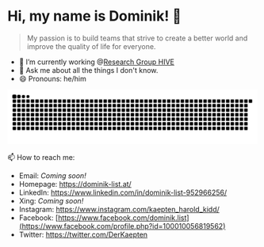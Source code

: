 # Hi, my name is Dominik! 👋

> My passion is to build teams that strive to create a better world and improve the quality of life for everyone.

- 🔭 I’m currently working @[Research Group HIVE](https://hive.fh-hagenberg.at/)
- 💬 Ask me about all the things I don't know.
- 😄 Pronouns: he/him

<picture>
  <source media="(prefers-color-scheme: dark)" srcset="[https://raw.githubusercontent.com/listdo/listdo/output/github-snake-dark.svg">
  <source media="(prefers-color-scheme: light)" srcset="https://raw.githubusercontent.com/listdo/listdo/output/github-snake.svg">
  <img alt="Github contribution grid" src="https://raw.githubusercontent.com/listdo/listdo/output/github-snake.svg">
</picture>

📫 How to reach me: </br>
- Email: *Coming soon!* </br>
- Homepage: https://dominik-list.at/ </br>
- LinkedIn: https://www.linkedin.com/in/dominik-list-952966256/ </br>
- Xing: *Coming soon!* </br>
- Instagram: https://www.instagram.com/kaepten_harold_kidd/ </br>
- Facebook: [https://www.facebook.com/dominik.list](https://www.facebook.com/profile.php?id=100010056819562) </br>
- Twitter: https://twitter.com/DerKaepten </br>
